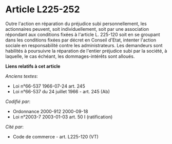 # Article L225-252

Outre l'action en réparation du préjudice subi personnellement, les actionnaires peuvent, soit individuellement, soit par une
association répondant aux conditions fixées à l'article L. 225-120 soit en se groupant dans les conditions fixées par décret
en Conseil d'Etat, intenter l'action sociale en responsabilité contre les administrateurs. Les demandeurs sont habilités à
poursuivre la réparation de l'entier préjudice subi par la société, à laquelle, le cas échéant, les dommages-intérêts sont
alloués.

**Liens relatifs à cet article**

_Anciens textes_:

  - Loi n°66-537 1966-07-24 art. 245
  - Loi n°66-537 du 24 juillet 1966 - art. 245 (Ab)

_Codifié par_:

  - Ordonnance 2000-912 2000-09-18
  - Loi n°2003-7 2003-01-03 art. 50 I (ratification)

_Cité par_:

  - Code de commerce - art. L225-120 (VT)
